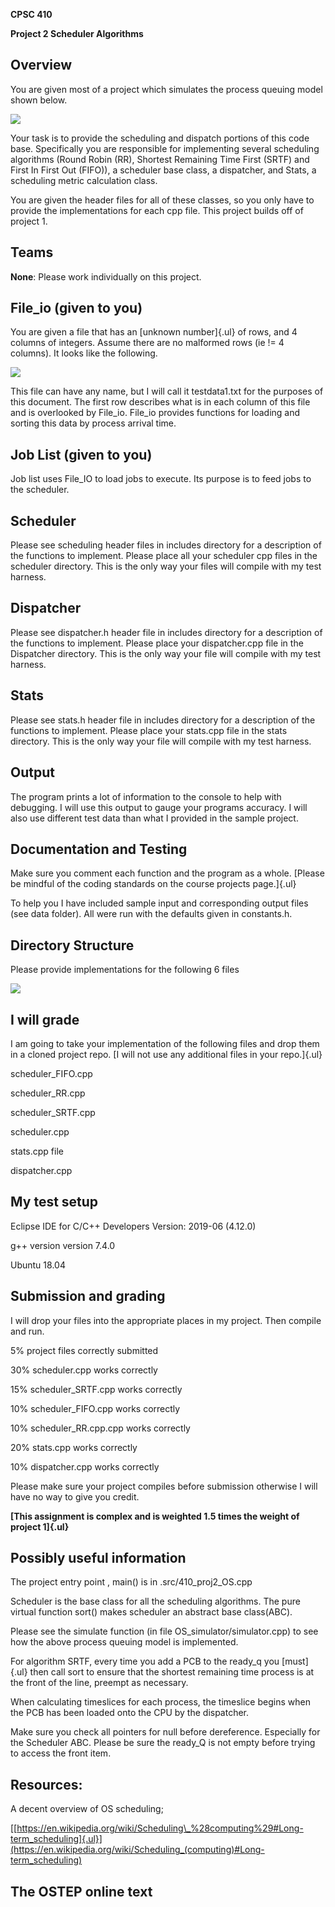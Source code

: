 **CPSC 410**

**Project 2 Scheduler Algorithms**

## 

## 

## Overview

You are given most of a project which simulates the process queuing
model shown below.

![](./media/image1.png)

Your task is to provide the scheduling and dispatch portions of this
code base. Specifically you are responsible for implementing several
scheduling algorithms (Round Robin (RR), Shortest Remaining Time First
(SRTF) and First In First Out (FIFO)), a scheduler base class, a
dispatcher, and Stats, a scheduling metric calculation class.

You are given the header files for all of these classes, so you only
have to provide the implementations for each cpp file. This project
builds off of project 1.

##  

## Teams

**None**: Please work individually on this project.

## File_io (given to you)

You are given a file that has an [unknown number]{.ul} of rows, and 4
columns of integers. Assume there are no malformed rows (ie != 4
columns). It looks like the following.

![](./media/image2.png)

This file can have any name, but I will call it testdata1.txt for the
purposes of this document. The first row describes what is in each
column of this file and is overlooked by File_io. File_io provides
functions for loading and sorting this data by process arrival time.

## Job List (given to you)

Job list uses File_IO to load jobs to execute. Its purpose is to feed
jobs to the scheduler.

## Scheduler

Please see scheduling header files in includes directory for a
description of the functions to implement. Please place all your
scheduler cpp files in the scheduler directory. This is the only way
your files will compile with my test harness.

## Dispatcher

Please see dispatcher.h header file in includes directory for a
description of the functions to implement. Please place your
dispatcher.cpp file in the Dispatcher directory. This is the only way
your file will compile with my test harness.

## Stats

Please see stats.h header file in includes directory for a description
of the functions to implement. Please place your stats.cpp file in the
stats directory. This is the only way your file will compile with my
test harness.

## Output

The program prints a lot of information to the console to help with
debugging. I will use this output to gauge your programs accuracy. I
will also use different test data than what I provided in the sample
project.

## Documentation and Testing

Make sure you comment each function and the program as a whole. [Please
be mindful of the coding standards on the course projects page.]{.ul}

To help you I have included sample input and corresponding output files
(see data folder). All were run with the defaults given in constants.h.

## Directory Structure

Please provide implementations for the following 6 files

![](./media/image3.png)

## I will grade

I am going to take your implementation of the following files and drop
them in a cloned project repo. [I will not use any additional files in
your repo.]{.ul}

scheduler_FIFO.cpp

scheduler_RR.cpp

scheduler_SRTF.cpp

scheduler.cpp

stats.cpp file

dispatcher.cpp

## My test setup

Eclipse IDE for C/C++ Developers Version: 2019-06 (4.12.0)

g++ version version 7.4.0

Ubuntu 18.04

## Submission and grading 

I will drop your files into the appropriate places in my project. Then
compile and run.

5% project files correctly submitted

30% scheduler.cpp works correctly

15% scheduler_SRTF.cpp works correctly

10% scheduler_FIFO.cpp works correctly

10% scheduler_RR.cpp.cpp works correctly

20% stats.cpp works correctly

10% dispatcher.cpp works correctly

Please make sure your project compiles before submission otherwise I
will have no way to give you credit.

**[This assignment is complex and is weighted 1.5 times the weight of
project 1]{.ul}**

## Possibly useful information

The project entry point , main() is in .src/410_proj2_OS.cpp

Scheduler is the base class for all the scheduling algorithms. The pure
virtual function sort() makes scheduler an abstract base class(ABC).

Please see the simulate function (in file OS_simulator/simulator.cpp) to
see how the above process queuing model is implemented.

For algorithm SRTF, every time you add a PCB to the ready_q you
[must]{.ul} then call sort to ensure that the shortest remaining time
process is at the front of the line, preempt as necessary.

When calculating timeslices for each process, the timeslice begins when
the PCB has been loaded onto the CPU by the dispatcher.

Make sure you check all pointers for null before dereference. Especially
for the Scheduler ABC. Please be sure the ready_Q is not empty before
trying to access the front item.

## Resources:

A decent overview of OS scheduling;

[[https://en.wikipedia.org/wiki/Scheduling\_%28computing%29#Long-term_scheduling]{.ul}](https://en.wikipedia.org/wiki/Scheduling_(computing)#Long-term_scheduling)

## The OSTEP online text
